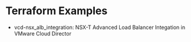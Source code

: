 # Terraform Examples

- vcd-nsx_alb_integration: NSX-T Advanced Load Balancer Integation in VMware Cloud Director
